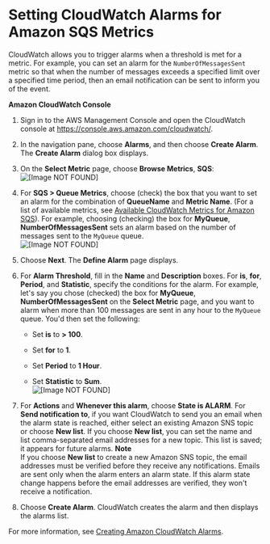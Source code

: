# Setting CloudWatch Alarms for Amazon SQS Metrics<a name="set-cloudwatch-alarms-for-metrics"></a>

CloudWatch allows you to trigger alarms when a threshold is met for a metric\. For example, you can set an alarm for the `NumberOfMessagesSent` metric so that when the number of messages exceeds a specified limit over a specified time period, then an email notification can be sent to inform you of the event\.<a name="set-alarm-cloudwatch-console"></a>

**Amazon CloudWatch Console**

1. Sign in to the AWS Management Console and open the CloudWatch console at [https://console\.aws\.amazon\.com/cloudwatch/](https://console.aws.amazon.com/cloudwatch/)\.

1.  In the navigation pane, choose **Alarms**, and then choose **Create Alarm**\. The **Create Alarm** dialog box displays\. 

1.  On the **Select Metric** page, choose **Browse Metrics**, **SQS**:   
![\[Image NOT FOUND\]](http://docs.aws.amazon.com/AWSSimpleQueueService/latest/SQSDeveloperGuide/images/sqs-cloudwatch-alarm-dialog.png)

1. For **SQS > Queue Metrics**, choose \(check\) the box that you want to set an alarm for the combination of **QueueName** and **Metric Name**\. \(For a list of available metrics, see [Available CloudWatch Metrics for Amazon SQS](sqs-available-cloudwatch-metrics.md)\)\. For example, choosing \(checking\) the box for **MyQueue**, **NumberOfMessagesSent** sets an alarm based on the number of messages sent to the `MyQueue` queue\.  
![\[Image NOT FOUND\]](http://docs.aws.amazon.com/AWSSimpleQueueService/latest/SQSDeveloperGuide/images/sqs-cloudwatch-alarm-select-metric.png)

1. Choose **Next**\. The **Define Alarm** page displays\.

1. For **Alarm Threshold**, fill in the **Name** and **Description** boxes\. For **is**, **for**, **Period**, and **Statistic**, specify the conditions for the alarm\. For example, let's say you chose \(checked\) the box for **MyQueue**, **NumberOfMessagesSent** on the **Select Metric** page, and you want to alarm when more than 100 messages are sent in any hour to the `MyQueue` queue\. You'd then set the following:

   + Set **is** to **> 100**\.

   + Set **for** to **1**\.

   + Set **Period** to **1 Hour**\.

   + Set **Statistic** to **Sum**\.  
![\[Image NOT FOUND\]](http://docs.aws.amazon.com/AWSSimpleQueueService/latest/SQSDeveloperGuide/images/sqs-cloudwatch-alarm-define.png)

1. For **Actions** and **Whenever this alarm**, choose **State is ALARM**\. For **Send notification to**, if you want CloudWatch to send you an email when the alarm state is reached, either select an existing Amazon SNS topic or choose **New list**\. If you choose **New list**, you can set the name and list comma\-separated email addresses for a new topic\. This list is saved; it appears for future alarms\. 
**Note**  
If you choose **New list** to create a new Amazon SNS topic, the email addresses must be verified before they receive any notifications\. Emails are sent only when the alarm enters an alarm state\. If this alarm state change happens before the email addresses are verified, they won't receive a notification\. 

1. Choose **Create Alarm**\. CloudWatch creates the alarm and then displays the alarms list\. 

For more information, see [Creating Amazon CloudWatch Alarms](http://docs.aws.amazon.com/AmazonCloudWatch/latest/monitoring/AlarmThatSendsEmail.html)\.